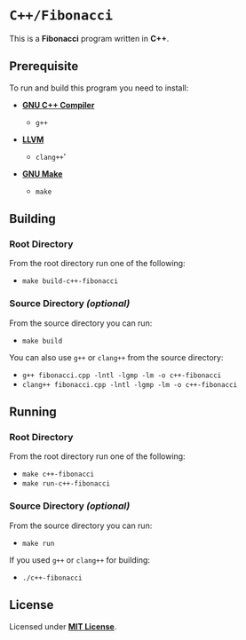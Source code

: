 # `C++/Fibonacci`

This is a **Fibonacci** program written in **C++**.

## Prerequisite

To run and build this program you need to install:

* [**GNU C++ Compiler**](https://gcc.gnu.org)
  * `g++`

* [**LLVM**](https://releases.llvm.org/)
  * `clang++`'

* [**GNU Make**](https://www.gnu.org/software/make/)
  * `make`

## Building

### Root Directory

From the root directory run one of the following:

* `make build-c++-fibonacci`

### Source Directory _(optional)_

From the source directory you can run:

* `make build`

You can also use `g++` or `clang++` from the source directory:

* `g++ fibonacci.cpp -lntl -lgmp -lm -o c++-fibonacci`
* `clang++ fibonacci.cpp -lntl -lgmp -lm -o c++-fibonacci`

## Running

### Root Directory

From the root directory run one of the following:

* `make c++-fibonacci`
* `make run-c++-fibonacci`

### Source Directory _(optional)_

From the source directory you can run:

* `make run`

If you used `g++` or `clang++` for building:

* `./c++-fibonacci`

## License

Licensed under [**MIT License**](https://github.com/altersabeh/codes/blob/main/LICENSE).
